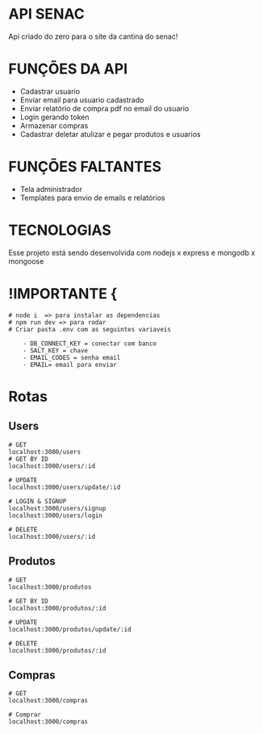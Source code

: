 
# API SENAC

Api criado do zero para o site da cantina do senac!

# FUNÇÕES DA API

- Cadastrar usuario
- Enviar email para usuario cadastrado
- Enviar relatório de compra pdf no email do usuario
- Login gerando token
- Armazenar compras
- Cadastrar deletar atulizar e pegar produtos e usuarios

# FUNÇÕES FALTANTES

- Tela administrador
- Templates para envio de emails e relatórios

# TECNOLOGIAS

Esse projeto está sendo desenvolvida com nodejs x express e mongodb x mongoose 

# !IMPORTANTE {
    # node i  => para instalar as dependencias
    # npm run dev => para rodar
    # Criar pasta .env com as seguintes variaveis

        - DB_CONNECT_KEY = conectar com banco
        - SALT_KEY = chave
        - EMAIL_CODES = senha email
        - EMAIL= email para enviar
    


# Rotas

## Users 
    # GET
    localhost:3000/users
    # GET BY ID
    localhost:3000/users/:id

    # UPDATE
    localhost:3000/users/update/:id

    # LOGIN & SIGNUP
    localhost:3000/users/signup
    localhost:3000/users/login

    # DELETE
    localhost:3000/users/:id


## Produtos  
    # GET
    localhost:3000/produtos

    # GET BY ID
    localhost:3000/produtos/:id

    # UPDATE
    localhost:3000/produtos/update/:id

    # DELETE
    localhost:3000/produtos/:id


## Compras  
    # GET
    localhost:3000/compras
    
    # Comprar
    localhost:3000/compras


